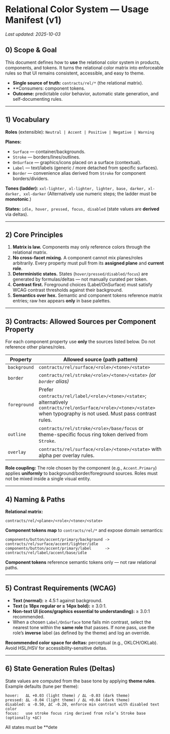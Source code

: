 # Relational Color System — Usage Manifest (v1)

_Last updated: 2025-10-03_

## 0) Scope & Goal

This document defines how to **use** the relational color system in products, components, and tokens. It turns the relational color matrix into enforceable rules so that UI remains consistent, accessible, and easy to theme.

- **Single source of truth:** `contracts/rel/*` (the relational matrix).
- \*\*Consumers: component tokens.
- **Outcome:** predictable color behavior, automatic state generation, and self-documenting rules.

---

## 1) Vocabulary

**Roles** (extensible): `Neutral | Accent | Positive | Negative | Warning`

**Planes:**

- `Surface` — container/backgrounds.
- `Stroke` — borders/lines/outlines.
- `OnSurface` — graphics/icons placed on a surface (contextual).
- `Label` — text/labels (generic / more detached from specific surfaces).
- `Border` — convenience alias derived from `Stroke` for component borders/dividers.

**Tones (ladder):** `xxl-lighter, xl-lighter, lighter, base, darker, xl-darker, xxl-darker`
(Alternatively use numeric steps; the ladder must be **monotonic**.)

**States:** `idle, hover, pressed, focus, disabled` (state values are **derived** via deltas).

---

## 2) Core Principles

1. **Matrix is law.** Components may only reference colors through the relational matrix.
2. **No cross-facet mixing.** A component cannot mix planes/roles arbitrarily. Every property must pull from its **assigned plane** and **current role**.
3. **Deterministic states.** States (`hover/pressed/disabled/focus`) are generated by formulas/deltas — not manually curated per token.
4. **Contrast first.** Foreground choices (Label/OnSurface) must satisfy WCAG contrast thresholds against their background.
5. **Semantics over hex.** Semantic and component tokens reference matrix entries; raw hex appears **only** in base palettes.

---

## 3) Contracts: Allowed Sources per Component Property

For each component property use **only** the sources listed below. Do not reference other planes/roles.

| Property     | Allowed source (path pattern)                                                                                                                                            |
| ------------ | ------------------------------------------------------------------------------------------------------------------------------------------------------------------------ |
| `background` | `contracts/rel/surface/<role>/<tone>/<state>`                                                                                                                            |
| `border`     | `contracts/rel/stroke/<role>/<tone>/<state>` _(or `border` alias)_                                                                                                       |
| `foreground` | Prefer `contracts/rel/label/<role>/<tone>/<state>`; alternatively `contracts/rel/onSurface/<role>/<tone>/<state>` when typography is not used. Must pass contrast rules. |
| `outline`    | `contracts/rel/stroke/<role>/base/focus` or theme-specific focus ring token derived from `Stroke`.                                                                       |
| `overlay`    | `contracts/rel/surface/<role>/<tone>/<state>` with alpha per overlay rules.                                                                                              |

**Role coupling:** The role chosen by the component (e.g., `Accent.Primary`) applies **uniformly** to background/border/foreground sources. Roles must not be mixed inside a single visual entity.

---

## 4) Naming & Paths

**Relational matrix:**

```
contracts/rel/<plane>/<role>/<tone>/<state>
```

**Component tokens map** to `contracts/rel/*` and expose domain semantics:

```
components/button/accent/primary/background -> contracts/rel/surface/accent/lighter/idle
components/button/accent/primary/label      -> contracts/rel/label/accent/base/idle
```

**Component tokens** reference semantic tokens only — not raw relational paths.

---

## 5) Contrast Requirements (WCAG)

- **Text (normal):** ≥ 4.5:1 against background.
- **Text (≥ 18px regular or ≥ 14px bold):** ≥ 3.0:1.
- **Non-text UI (icons/graphics essential to understanding):** ≥ 3.0:1 recommended.
- When a chosen `Label/OnSurface` tone fails min contrast, select the nearest tone within the **same role** that passes. If none pass, use the role’s **inverse** label (as defined by the theme) and log an override.

**Recommended color space for deltas:** perceptual (e.g., OKLCH/OKLab). Avoid HSL/HSV for accessibility-sensitive deltas.

---

## 6) State Generation Rules (Deltas)

State values are computed from the base tone by applying **theme rules**. Example defaults (tune per theme):

```
hover:   ΔL +0.03 (light theme) / ΔL -0.03 (dark theme)
pressed: ΔL -0.04 (light theme) / ΔL +0.04 (dark theme)
disabled: α -0.50, ΔC -0.20, enforce min contrast with disabled text color
focus:   use stroke focus ring derived from role’s Stroke base (optionally +ΔC)
```

All states must be \*\*dete
